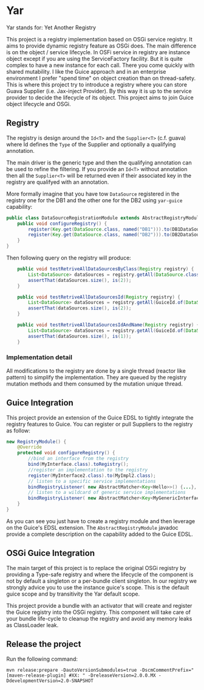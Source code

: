 Yar
===========

Yar stands for: Yet Another Registry

This project is a registry implementation based on OSGi service registry.
It aims to provide dynamic registry feature as OSGi does. The main difference is on the object / service lifecycle.
In OSFi service in registry are instance object except if you are using the ServiceFactory facility. But it is quite
complex to have a new instance for each call. There you come quickly with shared mutability. I like the Guice approach
and in an enterprise environment I prefer "spend time" on object creation than on thread-safety. This is where this
project try to introduce a registry where you can store Guava Supplier (i.e. Jax-inject Provider). By this way it is up
to the service provider to decide the lifecycle of its object.
This project aims to join Guice object lifecycle and OSGi.

Registry
--------

The registry is design around the ```Id<T>``` and the ```Supplier<T>``` (c.f. guava) where Id defines the ```Type```
of the Supplier and optionally a qualifying annotation.

The main driver is the generic type and then the qualifying annotation can be used to refine the filtering.
If you provide an ```Id<T>``` without annotation then all the ```Supplier<T>``` will be returned even if their
associated key in the registry are qualifyed with an annotation.

More formally imagine that you have tow ```DataSource``` registered in the registry one for the DB1 and the other one
for the DB2 using ```yar-guice``` capability:

```java
public class DataSourceRegistrationModule extends AbstractRegistryModule {
    public void configureRegistry() {
        register(Key.get(DataSource.class, named("DB1"))).to(DB1DataSource.class);
        register(Key.get(DataSource.class, named("DB2"))).to(DB2DataSource.class);
    }
}
```

Then following query on the registry will produce:

```java
    public void testRetriveAllDataSourcesByClass(Registry registry) {
        List<DataSource> dataSources = registry.getAll(DataSource.class);
        assertThat(dataSources.size(), is(2));
    }

    public void testRetriveAllDataSourcesId(Registry registry) {
        List<DataSource> dataSources = registry.getAll(GuiceId.of(DataSource.class));
        assertThat(dataSources.size(), is(2));
    }

    public void testRetriveAllDataSourcesIdAndName(Registry registry) {
        List<DataSource> dataSources = registry.getAll(GuiceId.of(DataSource.class, named("DB2")));
        assertThat(dataSources.size(), is(1));
    }
```

### Implementation detail
All modifications to the registry are done by a single thread (reactor like pattern) to simplify the implementation.
They are queued by the registry mutation methods and them consumed by the mutation unique thread.


Guice Integration
-----------------

This project provide an extension of the Guice EDSL to tightly integrate the registry features to Guice.
You can register or pull Suppliers to the registry as follow:

```java
new RegistryModule() {
    @Override
    protected void configureRegistry() {
        //bind an interface from the registry
        bind(MyInterface.class).toRegistry();
        //register an implementation to the registry
        register(MyInterface2.class).to(MyImpl2.class);
        // listen to a specific service implementations
        bindRegistryListener( new AbstractMatcher<Key<Hello>>() {...}, , new RegistryListener<Hello>() {..});
        // listen to a wildcard of generic service implementations
        bindRegistryListener( new AbstractMatcher<Key<MyGenericInterface<?>>>() {...}, , new RegistryListener<MyGenericInterface<?>>() {..});
    }
}
```

As you can see you just have to create a registry module and then leverage on the Guice's EDSL extension.
The `AbstractRegistryModule` javadoc provide a complete description on the capability added to the Guice EDSL.

OSGi Guice Integration
----------------------

The main target of this project is to replace the original OSGi registry by providing a Type-safe registry and where
the lifecycle of the component is not by default a singleton or a per-bundle client singleton.
In our registry we strongly advice you to use the instance guice's scope. This is the default guice scope and by
transitivity the Yar default scope.

This project provide a bundle with an activator that will create and register the Guice registry into the OSGi registry.
This component will take care of your bundle life-cycle to cleanup the registry and avoid any memory leaks
as ClassLoader leak.

Release the project
-------------------
Run the following command:

```
mvn release:prepare -DautoVersionSubmodules=true -DscmCommentPrefix="[maven-release-plugin] #XX: " -DreleaseVersion=2.0.0.MX -DdevelopmentVersion=2.0-SNAPSHOT
```